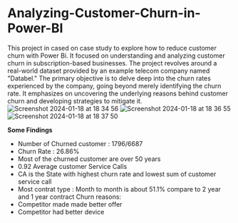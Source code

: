 # Analyzing-Customer-Churn-in-Power-BI
This project in cased on case study to explore how to reduce customer churn with Power Bi.
It focused on understanding and analyzing customer churn in subscription-based businesses. The project revolves around a real-world dataset provided by an example telecom company named "Databel." The primary objective is to delve deep into the churn rates experienced by the company, going beyond merely identifying the churn rate. It emphasizes on uncovering the underlying reasons behind customer churn and developing strategies to mitigate it.
![Screenshot 2024-01-18 at 18 34 56](https://github.com/AniangJam/Case-Study-Analyzing-Customer-Churn-in-Power-BI/assets/155065772/9cc15643-3001-4c58-a28b-501b8576ef97)
![Screenshot 2024-01-18 at 18 36 55](https://github.com/AniangJam/Case-Study-Analyzing-Customer-Churn-in-Power-BI/assets/155065772/ef8e0332-df89-4c47-ace3-1137499a455e)
![Screenshot 2024-01-18 at 18 37 50](https://github.com/AniangJam/Case-Study-Analyzing-Customer-Churn-in-Power-BI/assets/155065772/b1388261-3994-4977-bdb9-86dc9d85cf5f)

**Some Findings**

- Number of Churned customer : 1796/6687
- Churn Rate : 26.86%
- Most of the churned customer are over 50 years
- 0.92 Average customer Service Calls
- CA is the State with highest churn rate and lowest sum of customer service call
- Most contrat type : Month to month is about 51.1% compare to 2 year and 1 year contract
Churn reasons: 
- Competitor made made better offer
- Competitor had better device 
